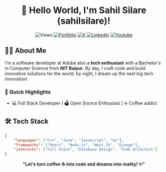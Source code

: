 <div align="center">
  
# 🚀 Hello World, I'm Sahil Silare (sahilsilare)! 
![Views](https://komarev.com/ghpvc/?username=sahil9001&color=green)
[![Portfolio](https://img.shields.io/badge/sahil9001-gray?style=flat&logo=github&logoColor=white)](http://sahil9001.github.io)
[![X](https://img.shields.io/badge/sahilsilare-%231DA1F2.svg?style=flat&logo=X&logoColor=white)](https://twitter.com/sahilsilare)
[![LinkedIn](https://img.shields.io/badge/sahilsilare-%230077B5.svg?style=flat&logo=linkedin&logoColor=white)](https://www.linkedin.com/in/sahil-silare/)
[![Youtube](https://img.shields.io/badge/sahilsilare-ffffff?style=flat&logo=youtube&logoColor=red)](https://www.youtube.com/@CodeArchitectAdobe)
</div>

## 👨‍💻 About Me
I'm a software developer at Adobe also a **tech enthusiast** with a Bachelor's in Computer Science from **NIT Raipur**. By day, I craft code and build innovative solutions for the world; by night, I dream up the next big tech innovation! 

### 🎯 Quick Highlights
- 💻 Full Stack Developer | 🗳️ Open Source Enthusiast | ☕ Coffee addict

## 🛠 Tech Stack
```json
{
    "languages": ["C++", "Java", "JavaScript", "Go"],
    "frameworks": ["React", "Node.js", "Next.JS", "Django"],
    "interests": ["Full Stack", "Database Design", "Code Architect"]
}
```

<div align="center">

**"Let's turn coffee ☕ into code and dreams into reality! ✨"**

</div>
